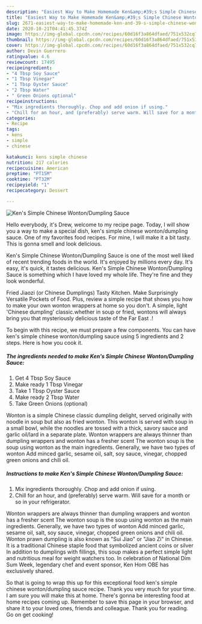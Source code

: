 ```yaml
---
description: "Easiest Way to Make Homemade Ken&amp;#39;s Simple Chinese Wonton/Dumpling Sauce"
title: "Easiest Way to Make Homemade Ken&amp;#39;s Simple Chinese Wonton/Dumpling Sauce"
slug: 2671-easiest-way-to-make-homemade-ken-and-39-s-simple-chinese-wonton-dumpling-sauce
date: 2020-10-21T04:41:45.374Z
image: https://img-global.cpcdn.com/recipes/60d16f3a864dfaed/751x532cq70/kens-simple-chinese-wontondumpling-sauce-recipe-main-photo.jpg
thumbnail: https://img-global.cpcdn.com/recipes/60d16f3a864dfaed/751x532cq70/kens-simple-chinese-wontondumpling-sauce-recipe-main-photo.jpg
cover: https://img-global.cpcdn.com/recipes/60d16f3a864dfaed/751x532cq70/kens-simple-chinese-wontondumpling-sauce-recipe-main-photo.jpg
author: Devin Guerrero
ratingvalue: 4.6
reviewcount: 17495
recipeingredient:
- "4 Tbsp Soy Sauce"
- "1 Tbsp Vinegar"
- "1 Tbsp Oyster Sauce"
- "2 Tbsp Water"
- " Green Onions optional"
recipeinstructions:
- "Mix ingredients thoroughly. Chop and add onion if using."
- "Chill for an hour, and (preferably) serve warm. Will save for a month or so in your refrigerator."
categories:
- Recipe
tags:
- kens
- simple
- chinese

katakunci: kens simple chinese 
nutrition: 217 calories
recipecuisine: American
preptime: "PT15M"
cooktime: "PT32M"
recipeyield: "1"
recipecategory: Dessert

---
```



![Ken&#39;s Simple Chinese Wonton/Dumpling Sauce](https://img-global.cpcdn.com/recipes/60d16f3a864dfaed/751x532cq70/kens-simple-chinese-wontondumpling-sauce-recipe-main-photo.jpg)

Hello everybody, it's Drew, welcome to my recipe page. Today, I will show you a way to make a special dish, ken&#39;s simple chinese wonton/dumpling sauce. One of my favorites food recipes. For mine, I will make it a bit tasty. This is gonna smell and look delicious.

Ken&#39;s Simple Chinese Wonton/Dumpling Sauce is one of the most well liked of recent trending foods in the world. It's enjoyed by millions every day. It's easy, it's quick, it tastes delicious. Ken&#39;s Simple Chinese Wonton/Dumpling Sauce is something which I have loved my whole life. They're fine and they look wonderful.

Fried Jiaozi (or Chinese Dumplings) Tasty Kitchen. Make Surprisingly Versatile Pockets of Food. Plus, review a simple recipe that shows you how to make your own wonton wrappers at home so you don&#39;t. A simple, light &#39;Chinese dumpling&#39; classic.whether in soup or fried, wontons will always bring you that mysteriously delicious taste of the Far East .!


To begin with this recipe, we must prepare a few components. You can have ken&#39;s simple chinese wonton/dumpling sauce using 5 ingredients and 2 steps. Here is how you cook it.

<!--inarticleads1-->

##### The ingredients needed to make Ken&#39;s Simple Chinese Wonton/Dumpling Sauce:

1. Get 4 Tbsp Soy Sauce
1. Make ready 1 Tbsp Vinegar
1. Take 1 Tbsp Oyster Sauce
1. Make ready 2 Tbsp Water
1. Take  Green Onions (optional)


Wonton is a simple Chinese classic dumpling delight, served originally with noodle in soup but also as fried wonton. This wonton is served with soup in a small bowl, while the noodles are tossed with a thick, savory sauce and garlic oil/lard in a separate plate. Wonton wrappers are always thinner than dumpling wrappers and wonton has a fresher scent The wonton soup is the soup using wonton as the main ingredients. Generally, we have two types of wonton Add minced garlic, sesame oil, salt, soy sauce, vinegar, chopped green onions and chili oil. 

<!--inarticleads2-->

##### Instructions to make Ken&#39;s Simple Chinese Wonton/Dumpling Sauce:

1. Mix ingredients thoroughly. Chop and add onion if using.
1. Chill for an hour, and (preferably) serve warm. Will save for a month or so in your refrigerator.


Wonton wrappers are always thinner than dumpling wrappers and wonton has a fresher scent The wonton soup is the soup using wonton as the main ingredients. Generally, we have two types of wonton Add minced garlic, sesame oil, salt, soy sauce, vinegar, chopped green onions and chili oil. Wonton prawn dumpling is also known as &#34;Sui Jiao&#34; or &#34;Jiao Zi&#34; in Chinese. It is a traditional Chinese staple food that symbolized ancient coins or silver In addition to dumplings with fillings, this soup makes a perfect simple light and nutritious meal for weight watchers too. In celebration of National Dim Sum Week, legendary chef and event sponsor, Ken Hom OBE has exclusively shared. 

So that is going to wrap this up for this exceptional food ken&#39;s simple chinese wonton/dumpling sauce recipe. Thank you very much for your time. I am sure you will make this at home. There's gonna be interesting food at home recipes coming up. Remember to save this page in your browser, and share it to your loved ones, friends and colleague. Thank you for reading. Go on get cooking!

